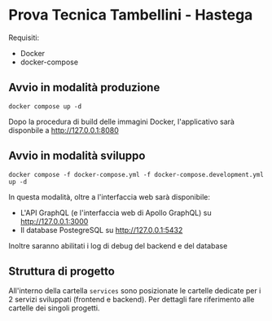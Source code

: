 # Prova Tecnica Tambellini - Hastega

Requisiti:

- Docker
- docker-compose

## Avvio in modalità produzione

```
docker compose up -d
```

Dopo la procedura di build delle immagini Docker, l'applicativo sarà disponbile a http://127.0.0.1:8080

## Avvio in modalità sviluppo

```
docker compose -f docker-compose.yml -f docker-compose.development.yml up -d
```

In questa modalità, oltre a l'interfaccia web sarà disponibile:

- L'API GraphQL (e l'interfaccia web di Apollo GraphQL) su http://127.0.0.1:3000
- Il database PostegreSQL su http://127.0.0.1:5432

Inoltre saranno abilitati i log di debug del backend e del database

## Struttura di progetto

All'interno della cartella `services` sono posizionate le cartelle dedicate per i 2 servizi sviluppati (frontend e backend). Per dettagli fare riferimento alle cartelle dei singoli progetti.